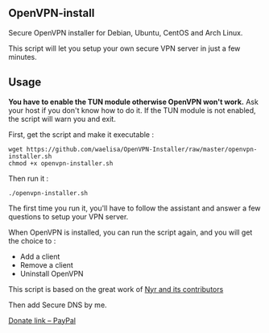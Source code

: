 ## OpenVPN-install
Secure OpenVPN installer for Debian, Ubuntu, CentOS and Arch Linux.

This script will let you setup your own secure VPN server in just a few minutes.

## Usage

**You have to enable the TUN module otherwise OpenVPN won't work.** Ask your host if you don't know how to do it. If the TUN module is not enabled, the script will warn you and exit.

First, get the script and make it executable :

```
wget https://github.com/waelisa/OpenVPN-Installer/raw/master/openvpn-installer.sh
chmod +x openvpn-installer.sh
```
Then run it :

`./openvpn-installer.sh`

The first time you run it, you'll have to follow the assistant and answer a few questions to setup your VPN server.

When OpenVPN is installed, you can run the script again, and you will get the choice to :

- Add a client
- Remove a client
- Uninstall OpenVPN

This script is based on the great work of [Nyr and its contributors](https://github.com/Nyr/openvpn-install)

Then add Secure DNS by me.

[Donate link – PayPal](https://www.paypal.me/WaelIsa)
